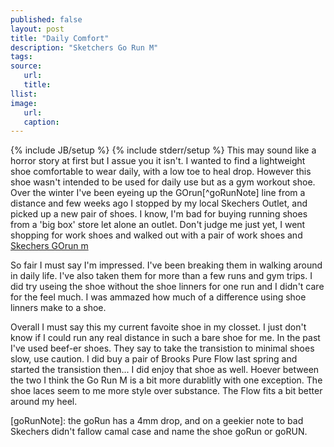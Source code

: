 ```yaml
---
published: false
layout: post
title: "Daily Comfort"
description: "Sketchers Go Run M"
tags:
source:
   url:
   title:
llist:
image:
   url:
   caption:
---
```

{% include JB/setup %}
{% include stderr/setup %}
This may sound like a horror story at first but I assue you it isn't. I wanted to find a lightweight shoe comfortable to wear daily, with a low toe to heal drop. However this shoe wasn't intended to be used for daily use but as a gym workout shoe. Over the winter I've been eyeing up the GOrun[^goRunNote] line from a distance and few weeks ago I stopped by my local Skechers Outlet, and picked up a new pair of shoes. I know, I'm bad for buying running shoes from a 'big box' store let alone an outlet. Don't judge me just yet, I went shopping for work shoes and walked out with a pair of work shoes and [Skechers GOrun m][goRun]

So fair I must say I'm impressed. I've been breaking them in walking around in daily life. I've also taken them for more than a few runs and gym trips. I did try useing the shoe without the shoe linners for one run and I didn't care for the feel much. I was ammazed how much of a difference using shoe linners make to a shoe.
 
Overall I must say this my current favoite shoe in my closset. I just don't know if I could run any real distance in such a bare shoe for me. In the past I've used beef-er shoes. They say to take the transistion to minimal shoes slow, use caution. I did buy a pair of Brooks Pure Flow last spring and started the transistion then... I did enjoy that shoe as well. Hoever between the two I think the Go Run M is a bit more durablitly with one exception. The shoe laces seem to me more style over substance. The Flow fits a bit better around my heel.

[goRun]: somethin
[goRunNote]: the goRun has a 4mm drop, and on a geekier note to bad Skechers didn't fallow camal case and name the shoe goRun or goRUN.